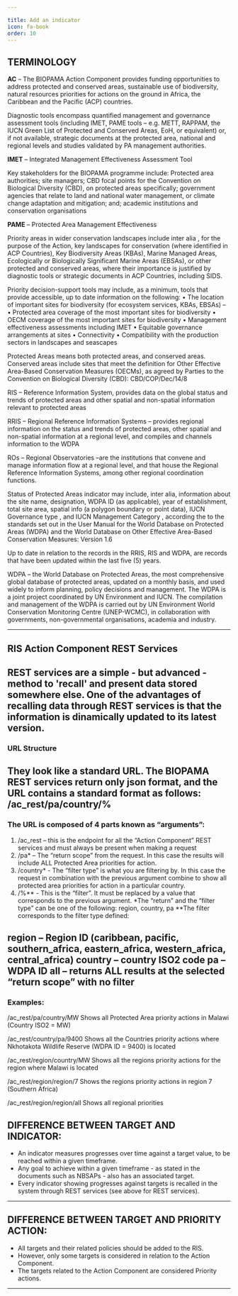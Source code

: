 ```yaml
---

title: Add an indicator
icon: fa-book
order: 10
---
```


## TERMINOLOGY

**AC** – The BIOPAMA Action Component provides funding opportunities to address protected and conserved areas, sustainable use of biodiversity, natural resources priorities for actions on the ground in Africa, the Caribbean and the Pacific (ACP) countries.

Diagnostic tools encompass quantified management and governance assessment tools (including IMET, PAME tools – e.g. METT, RAPPAM, the IUCN Green List of Protected and Conserved Areas, EoH, or equivalent) or, if not available, strategic documents at the protected area, national and regional levels and studies validated by PA management authorities. 

**IMET** – Integrated Management Effectiveness Assessment Tool 

Key stakeholders for the BIOPAMA programme include: Protected area authorities; site managers; CBD focal points for the Convention on Biological Diversity (CBD), on protected areas specifically; government agencies that relate to land and national water management, or climate change adaptation and mitigation; and; academic institutions and conservation organisations


**PAME** – Protected Area Management Effectiveness

Priority areas in wider conservation landscapes include inter alia , for the purpose of the Action, key landscapes for conservation (where identified in ACP Countries), Key Biodiversity Areas (KBAs), Marine Managed Areas, Ecologically or Biologically Significant Marine Areas (EBSAs),  or other protected and conserved areas, where their importance is justified by diagnostic tools  or strategic documents in ACP Countries, including SIDS.

Priority decision-support tools may include, as a minimum, tools that provide accessible, up to date information on the following:
•	The location of important sites for biodiversity (for ecosystem services, KBAs, EBSAs) – 
•	Protected area coverage of the most important sites for biodiversity 
•	OECM coverage of the most important sites for biodiversity
•	Management effectiveness assessments including IMET
•	Equitable governance arrangements at sites
•	Connectivity
•	Compatibility with the production sectors in landscapes and seascapes 


Protected Areas means both protected areas, and conserved areas. Conserved areas include sites that meet the definition for Other Effective Area-Based Conservation Measures (OECMs), as agreed by Parties to the Convention on Biological Diversity (CBD): CBD/COP/Dec/14/8

RIS – Reference Information System, provides data on the global status and trends of protected areas and other spatial and non-spatial information relevant to protected areas

RRIS – Regional Reference Information Systems – provides regional information on the status and trends of protected areas, other spatial and non-spatial information at a regional level, and compiles and channels information to the WDPA

ROs – Regional Observatories –are the institutions that convene and manage information flow at a regional level, and that house the Regional Reference Information Systems, among other regional coordination functions.

Status of Protected Areas indicator may include, inter alia, information about the site name, designation, WDPA ID (as applicable), year of establishment, total site area, spatial info (a polygon boundary or point data), IUCN Governance type , and IUCN Management Category , according the to the standards set out in the User Manual for the World Database on Protected Areas (WDPA) and the World Database on Other Effective Area-Based Conservation Measures: Version 1.6 

Up to date in relation to the records in the RRIS, RIS and WDPA, are records that have been updated within the last five (5) years. 

WDPA – the World Database on Protected Areas, the most comprehensive global database of protected areas, updated on a monthly basis, and used widely to inform planning, policy decisions and management. The WDPA is a joint project coordinated by UN Environment and IUCN. The compilation and management of the WDPA is carried out by UN Environment World Conservation Monitoring Centre (UNEP-WCMC), in collaboration with governments, non-governmental organisations, academia and industry.  

----
## RIS Action Component REST Services
REST services are a simple - but advanced - method to 'recall' and present data stored somewhere else. One of the advantages of recalling data through REST services is that the information is dinamically updated to its latest version. 
----
### URL Structure
They look like a standard URL. 
The BIOPAMA REST services return only json format, and the URL contains a standard format as follows:
/ac_rest/pa/country/%
----
### The URL is composed of 4 parts known as “arguments”:
1.	/ac_rest – this is the endpoint for all the “Action Component” REST services and must always be present when making a request
1.	/pa* – The “return scope” from the request. In this case the results will include ALL Protected Area priorities for action. 
1.	/country* - The “filter type” is what you are filtering by. In this case the request in combination with the previous argument combine to show all protected area priorities for action in a particular country.
1.	/%** - This is the “filter”. It must be replaced by a value that corresponds to the previous argument.
*The “return” and the “filter type” can be one of the following: region, country, pa
**The filter corresponds to the filter type defined:

region – Region ID (caribbean, pacific, southern_africa, eastern_africa, western_africa, central_africa)
country – country ISO2 code
pa – WDPA ID
all – returns ALL results at the selected “return scope” with no filter
----
### Examples:
/ac_rest/pa/country/MW
Shows all Protected Area priority actions in Malawi (Country ISO2 = MW)

/ac_rest/country/pa/9400
Shows all the Countries priority actions where Nkhotakota Wildlife Reserve (WDPA ID = 9400) is located

/ac_rest/region/country/MW
Shows all the regions priority actions for the region where Malawi is located 

/ac_rest/region/region/7
Shows the regions priority actions in region 7 (Southern Africa)

/ac_rest/region/region/all
Shows all regional priorities

## DIFFERENCE BETWEEN TARGET AND INDICATOR:

- An indicator measures progresses over time against a target value, to be reached within a given timeframe.
- Any goal to achieve within a given timeframe - as stated in the documents such as NBSAPs - also has an associated target. 
- Every indicator showing progresses against targets is recalled in the system through REST services (see above for REST services).

----

## DIFFERENCE BETWEEN TARGET AND PRIORITY ACTION:
- All targets and their related policies should be added to the RIS.	
- However, only some targets is considered in relation to the Action Component.
- The targets related to the Action Component are considered Priority actions.

----
